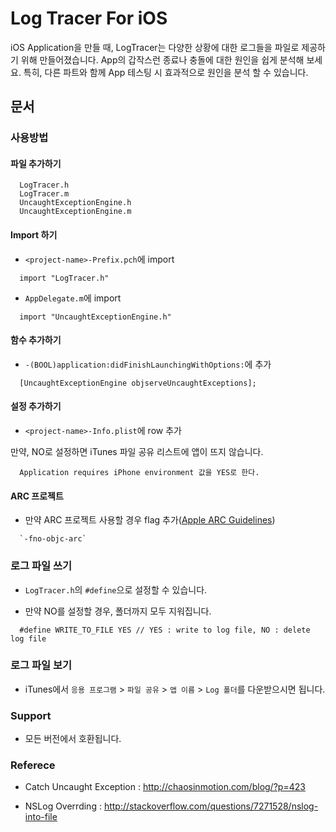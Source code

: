 # Log Tracer For iOS
iOS Application을 만들 때, LogTracer는 다양한 상황에 대한 로그들을 파일로 제공하기 위해 만들어졌습니다. App의 갑작스런 종료나 충돌에 대한 원인을 쉽게 분석해 보세요. 특히, 다른 파트와 함께 App 테스팅 시 효과적으로 원인을 분석 할 수 있습니다.

## 문서

### 사용방법

#### 파일 추가하기
```
  LogTracer.h
  LogTracer.m
  UncaughtExceptionEngine.h
  UncaughtExceptionEngine.m
```

#### Import 하기
- `<project-name>-Prefix.pch`에 import
```
  import "LogTracer.h"
```

- `AppDelegate.m`에 import
```
  import "UncaughtExceptionEngine.h"
```

#### 함수 추가하기
- `-(BOOL)application:didFinishLaunchingWithOptions:`에 추가
```
  [UncaughtExceptionEngine objserveUncaughtExceptions];
```

#### 설정 추가하기
- `<project-name>-Info.plist`에 row 추가

만약, NO로 설정하면 iTunes 파일 공유 리스트에 앱이 뜨지 않습니다.
```
  Application requires iPhone environment 값을 YES로 한다.
```

#### ARC 프로젝트
- 만약 ARC 프로젝트 사용할 경우 flag 추가([Apple ARC Guidelines](http://developer.apple.com/library/mac/#releasenotes/ObjectiveC/RN-TransitioningToARC/Introduction/Introduction.html))
```
  `-fno-objc-arc`
```


### 로그 파일 쓰기

- `LogTracer.h`의 `#define`으로 설정할 수 있습니다.

- 만약 NO를 설정할 경우, 폴더까지 모두 지워집니다.

```objc
  #define WRITE_TO_FILE YES // YES : write to log file, NO : delete log file
```

### 로그 파일 보기

- iTunes에서 `응용 프로그램` > `파일 공유` > `앱 이름` > `Log 폴더`를 다운받으시면 됩니다.

### Support

- 모든 버전에서 호환됩니다.

### Referece

- Catch Uncaught Exception : http://chaosinmotion.com/blog/?p=423

- NSLog Overrding : http://stackoverflow.com/questions/7271528/nslog-into-file
